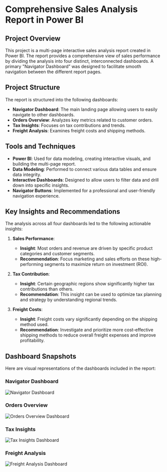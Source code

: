 # Comprehensive Sales Analysis Report in Power BI

## Project Overview

This project is a multi-page interactive sales analysis report created in Power BI. The report provides a comprehensive view of sales performance by dividing the analysis into four distinct, interconnected dashboards. A primary "Navigator Dashboard” was designed to facilitate smooth navigation between the different report pages.

## Project Structure

The report is structured into the following dashboards:

- **Navigator Dashboard**: The main landing page allowing users to easily navigate to other dashboards.
- **Orders Overview**: Analyzes key metrics related to customer orders.
- **Tax Insights**: Focuses on tax contributions and trends.
- **Freight Analysis**: Examines freight costs and shipping methods.

## Tools and Techniques

- **Power BI**: Used for data modeling, creating interactive visuals, and building the multi-page report.
- **Data Modeling**: Performed to connect various data tables and ensure data integrity.
- **Interactive Dashboards**: Designed to allow users to filter data and drill down into specific insights.
- **Navigator Buttons**: Implemented for a professional and user-friendly navigation experience.

## Key Insights and Recommendations

The analysis across all four dashboards led to the following actionable insights:

1.  **Sales Performance**:
    - **Insight**: Most orders and revenue are driven by specific product categories and customer segments.
    - **Recommendation**: Focus marketing and sales efforts on these high-performing segments to maximize return on investment (ROI).

2.  **Tax Contribution**:
    - **Insight**: Certain geographic regions show significantly higher tax contributions than others.
    - **Recommendation**: This insight can be used to optimize tax planning and strategy by understanding regional trends.

3.  **Freight Costs**:
    - **Insight**: Freight costs vary significantly depending on the shipping method used.
    - **Recommendation**: Investigate and prioritize more cost-effective shipping methods to reduce overall freight expenses and improve profitability.

## Dashboard Snapshots

Here are visual representations of the dashboards included in the report:

### Navigator Dashboard
![Navigator Dashboard](navigator_dashboard_snapshot.png)

### Orders Overview
![Orders Overview Dashboard](orders_overview_snapshot.png)

### Tax Insights
![Tax Insights Dashboard](tax_insights_snapshot.png)

### Freight Analysis
![Freight Analysis Dashboard](freight_analysis_snapshot.png)


